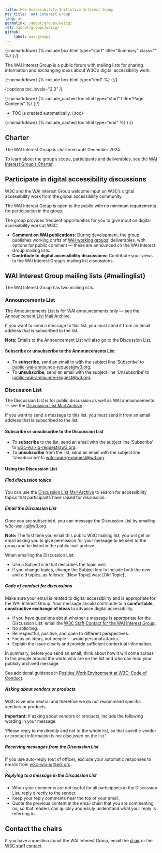 ```yaml
---
title: Web Accessibility Initiative Interest Group
nav_title: 'WAI Interest Group'
lang: en
permalink: /about/groups/waiig/
ref: /about/groups/waiig/
github:
    label: wai-groups
---
```


{::nomarkdown}
{% include box.html type="start" title="Summary" class="" %}
{:/}

The WAI Interest Group is a public forum with mailing lists for sharing information and exchanging ideas about W3C’s digital accessibility work.

{::nomarkdown}
{% include box.html type="end" %}
{:/}

{::options toc_levels="2,3" /}

{::nomarkdown}
{% include_cached toc.html type="start" title="Page Contents" %}
{:/}

-   TOC is created automatically.
{:toc}

{::nomarkdown}
{% include_cached toc.html type="end" %}
{:/}

## Charter

The WAI Interest Group is chartered until December 2024.

To learn about the group’s scope, participants and deliverables, see the [WAI Interest Group’s Charter](https://www.w3.org/WAI/IG/20200804).

## Participate in digital accessibility discussions

W3C and the WAI Interest Group welcome input on W3C’s digital accessibility work from the global accessibility community.

The WAI Interest Group is open to the public with no minimum requirements for participation in the group.

The group provides frequent opportunities for you to give input on digital accessibility work at W3C:

* **Comment on WAI publications:** During development, the group publishes working drafts of [WAI working groups](/about/groups/)’ deliverables, with options for public comment &mdash; these are announced on the WAI Interest Group mailing lists.
* **Contribute to digital accessibility discussions:** Contribute your views to the WAI Interest Group’s mailing list discussions.

## WAI Interest Group mailing lists {#mailinglist}

The WAI Interest Group has two mailing lists.

### Announcements List

The Announcements List is for WAI announcements only &mdash; see the [Announcement List Mail Archive](https://lists.w3.org/Archives/Public/public-wai-announce/).

If you want to send a message to this list, you must send it from an email address that is subscribed to the list.

**Note:** Emails to the Announcement List will also go to the Discussion List.

#### Subscribe or unsubscribe to the Announcements List

* To **subscribe**, send an email to with the subject line ‘Subscribe’ to [public-wai-announce-request@w3.org](mailto:public-wai-announce-request@w3.org?subject=subscribe).
* To **unsubscribe**, send an email with the subject line ‘Unsubscribe’ to [public-wai-announce-request@w3.org](mailto:public-wai-announce-request@w3.org?subject=unsubscribe).

### Discussion List

The Discussion List is for public discussion as well as WAI announcements &mdash; see the [Discussion List Mail Archive](https://lists.w3.org/Archives/Public/w3c-wai-ig/).

If you want to send a message to this list, you must send it from an email address that is subscribed to the list.

#### Subscribe or unsubscribe to the Discussion List

* To **subscribe** to the list, send an email with the subject line ’Subscribe’ to [w3c-wai-ig-request@w3.org](mailto:w3c-wai-ig-request@w3.org?subject=subscribe).
* To **unsubscribe** from the list, send an email with the subject line ‘Unsubscribe’ to [w3c-wai-ig-request@w3.org](mailto:w3c-wai-ig-request@w3.org?subject=unsubscribe).

#### Using the Discussion List

##### Find discussion topics

You can use the [Discussion List Mail Archive](https://lists.w3.org/Archives/Public/w3c-wai-ig/) to search for accessibility topics that participants have raised for discussion.

##### Email the Discussion List

Once you are subscribed, you can message the Discussion List by emailing [w3c-wai-ig@w3.org](mailto:w3c-wai-ig@w3.org).

**Note:** The first time you email this public W3C mailing list, you will get an email asking you to give permission for your message to be sent to the group and be listed in the public mail archive. 

When emailing the Discussion List:

* Use a Subject line that describes the topic well. 
* If you change topics, change the Subject line to include both the new and old topics, as follows:  ‘[New Topic] was: [Old Topic]’.

##### Code of conduct for discussions

Make sure your email is related to digital accessibility and is appropriate for the WAI Interest Group. Your message should contribute to a **comfortable, constructive exchange of ideas** to advance digital accessibility.

* If you have questions about whether a message is appropriate for the Discussion List, email the [W3C Staff Contact for the WAI Interest Group](https://www.w3.org/groups/ig/wai/participants/#staff).
* No soliciting.
* Be respectful, positive, and open to different perspectives.
* Focus on ideas, not  people &mdash; avoid personal attacks.
* Explain the issue clearly and provide sufficient contextual information.

In summary, before you send an email, think about how it will come across to the people around the world who are on the list and who can read your publicly archived message.

See additional guidance in [Positive Work Environment at W3C: Code of Conduct](https://www.w3.org/Consortium/cepc/).

##### Asking about vendors or products

W3C is vendor neutral and therefore we do not recommend specific  vendors or products.

**Important:** If asking about vendors or products, include the following wording in your message: 

‘Please reply to me directly and not to the whole list, so that specific vendor or product information is not discussed on the list.’

##### Receiving messages from the Discussion List

If you use auto-reply (out of office), exclude your automatic responses to emails from w3c-wai-ig@w3.org.

##### Replying to a message in the Discussion List

* When your comments are not useful for all participants in the Discussion List, reply directly to the sender.
* Keep your reply comments near the top of your email.
* Quote the previous content in the email chain that you are commenting on, so that readers can quickly and easily understand what your reply is referring to.

## Contact the chairs

If you have a question about the WAI Interest Group, email the [chair](https://www.w3.org/groups/ig/wai/participants/#chairs) or the [W3C staff contact](https://www.w3.org/groups/ig/wai/participants/#staff).